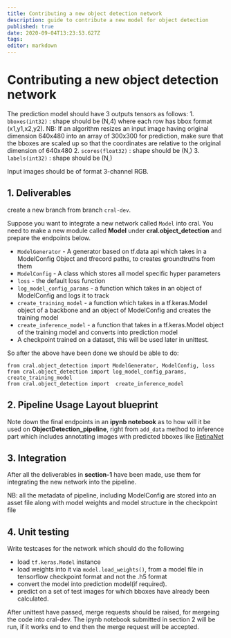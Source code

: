 ```yaml
---
title: Contributing a new object detection network
description: guide to contribute a new model for object detection
published: true
date: 2020-09-04T13:23:53.627Z
tags: 
editor: markdown
---
```


# Contributing a new object detection network

The prediction model should have 3 outputs tensors as follows:
    1. `bboxes(int32)` : shape should be (N,4) where each row has bbox format (x1,y1,x2,y2). NB: If an algorithm resizes an input image having original dimension 640x480 into an array of 300x300 for prediction, make sure that the bboxes are scaled up so that the coordinates are relative to the original dimension of 640x480 
    2. `scores(float32)` : shape should be (N,)
    3. `labels(int32)` : shape should be (N,)


Input images should be of format 3-channel RGB.

## 1. Deliverables

create a new branch from branch `cral-dev`.

Suppose you want to integrate a new network called `Model` into cral. You need to make a new module called **Model** under **cral.object_detection** and prepare the endpoints below.

- `ModelGenerator` - A generator based on tf.data api which takes in a ModelConfig Object and tfrecord paths, to creates groundtruths from them
- `ModelConfig` - A class which stores all model specific hyper parameters
- `loss` - the default loss function
- `log_model_config_params` - a function which takes in an object of ModelConfig and logs it to track
- `create_training_model` - a function which takes in a tf.keras.Model object of a backbone and an object of ModelConfig and creates the training model
- `create_inference_model` - a function that takes in a tf.keras.Model object of the training model and converts into prediction model
- A checkpoint trained on a dataset, this will be used later in unittest.

So after the above have been done we should be able to do:

```
from cral.object_detection import ModelGenerator, ModelConfig, loss
from cral.object_detection import log_model_config_params, create_training_model 
from cral.object_detection import  create_inference_model
```

## 2. Pipeline Usage Layout blueprint

Note down the final endpoints in an **ipynb notebook** as to how will it be used on **ObjectDetection_pipeline**, right from `add_data` method to inference part which includes annotating images with predicted bboxes like [RetinaNet](https://colab.research.google.com/github/segmind/cral-notebooks/blob/master/OD_tutorial.ipynb)

## 3. Integration

After all the deliverables in **section-1** have been made, use them for integrating the new network into the pipeline.

NB: all the metadata of pipeline, including ModelConfig are stored into an asset file along with model weights and model structure in the checkpoint file 

## 4. Unit testing

Write testcases for the network which should do the following

- load `tf.keras.Model` instance 
- load weights into it via `model.load_weights()`, from a model file in tensorflow checkpoint format and not the .h5 format
- convert the model into prediction model(if required).
- predict on a set of test images for which bboxes have already been calculated.


After unittest have passed, merge requests should be raised, for mergeing the code into cral-dev. The ipynb notebook submitted in section 2 will be run, if it works end to end then the merge request will be accepted.